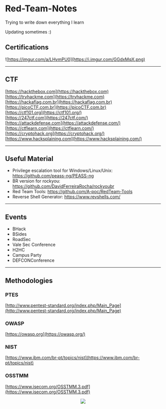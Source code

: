 # Red-Team-Notes
Trying to write down everything I learn

Updating sometimes :)

## Certifications

![https://imgur.com/a/LHvmPU0](https://i.imgur.com/GGdxMqX.png)

---
## CTF

[https://hackthebox.com](https://hackthebox.com) <br>
[https://tryhackme.com](https://tryhackme.com) <br>
[https://hackaflag.com.br](https://hackaflag.com.br) <br>
[https://picoCTF.com.br](https://picoCTF.com.br) <br>
[https://ctf101.org](https://ctf101.org/) <br>
[https://247ctf.com](https://247ctf.com/) <br>
[https://attackdefense.com](https://attackdefense.com/) <br>
[https://ctflearn.com](https://ctflearn.com/) <br>
[https://cryptohack.org](https://cryptohack.org/) <br>
[https://www.hacksplaining.com](https://www.hacksplaining.com/) 

---
## Useful Material
- Privilege escalation tool for Windows/Linux/Unix: https://github.com/peass-ng/PEASS-ng
- BR version for rockyou: https://github.com/DavidFerreiraRocha/rockyoubr
- Red Team Tools: https://github.com/A-poc/RedTeam-Tools
- Reverse Shell Generator: https://www.revshells.com/
---
## Events

- BHack
- BSides
- RoadSec
- Vale Sec Conference
- H2HC
- Campus Party
- DEFCONConference <br>
---
## Methodologies
### PTES
[http://www.pentest-standard.org/index.php/Main_Page](http://www.pentest-standard.org/index.php/Main_Page)<br>
### OWASP
[https://owasp.org](https://owasp.org/) <br>
### NIST
[https://www.ibm.com/br-pt/topics/nist](https://www.ibm.com/br-pt/topics/nist) <br>
### OSSTMM
[https://www.isecom.org/OSSTMM.3.pdf](https://www.isecom.org/OSSTMM.3.pdf)<br>


<p align="center"><img src="https://raw.githubusercontent.com/catppuccin/catppuccin/main/assets/footers/gray0_ctp_on_line.svg?sanitize=true" /></p>